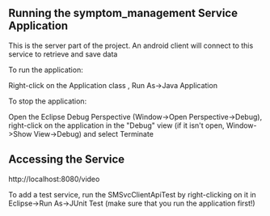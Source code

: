 ## Running the symptom_management Service Application

This is the server part of the project. An android client will connect to this service to retrieve and save data

To run the application:

Right-click on the Application class , Run As->Java Application

To stop the application:

Open the Eclipse Debug Perspective (Window->Open Perspective->Debug), right-click on
the application in the "Debug" view (if it isn't open, Window->Show View->Debug) and
select Terminate

## Accessing the Service

http://localhost:8080/video

To add a test service, run the SMSvcClientApiTest by right-clicking on it in 
Eclipse->Run As->JUnit Test (make sure that you run the application first!)





